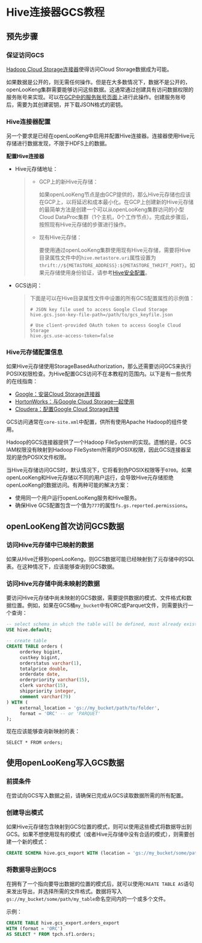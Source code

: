 
# Hive连接器GCS教程

## 预先步骤

### 保证访问GCS

[Hadoop Cloud Storage连接器](https://cloud.google.com/dataproc/docs/concepts/connectors/cloud-storage )使得访问Cloud Storage数据成为可能。

如果数据是公开的，则无需任何操作。但是在大多数情况下，数据不是公开的，openLooKeng集群需要能够访问这些数据。这通常通过创建具有访问数据权限的服务账号来实现。可以在[GCP中的服务账号页面](https://console.cloud.google.com/projectselector2/iam-admin/serviceaccounts )上进行此操作。创建服务账号后，需要为其创建密钥，并下载JSON格式的密钥。

### Hive连接器配置

另一个要求是已经在openLooKeng中启用并配置Hive连接器。连接器使用Hive元存储进行数据发现，不限于HDFS上的数据。

**配置Hive连接器**

- Hive元存储地址：
  
  > - GCP上的新Hive元存储：
  >   
  >   如果openLooKeng节点是由GCP提供的，那么Hive元存储也应该在GCP上，以将延迟和成本最小化。在GCP上创建新的Hive元存储的最简单方法是创建一个可以从openLooKeng集群访问的小型Cloud DataProc集群（1个主机，0个工作节点）。完成此步骤后，按照现有Hive元存储的步骤进行操作。
  > 
  > - 现有Hive元存储：
  >   
  >   要使用通过openLooKeng集群使用现有Hive元存储，需要将Hive目录属性文件中的`hive.metastore.uri`属性设置为`thrift://${METASTORE_ADDRESS}:${METASTORE_THRIFT_PORT}`。如果元存储使用身份验证，请参考[Hive安全配置](./hive-security.md)。

- GCS访问：
  
  > 下面是可以在Hive目录属性文件中设置的所有GCS配置属性的示例值：
  > 
  > ``` properties
  > # JSON key file used to access Google Cloud Storage
  > hive.gcs.json-key-file-path=/path/to/gcs_keyfile.json
  > 
  > # Use client-provided OAuth token to access Google Cloud Storage
  > hive.gcs.use-access-token=false
  > ```

### Hive元存储配置信息

如果Hive元存储使用StorageBasedAuthorization，那么还需要访问GCS来执行POSIX权限检查。为Hive配置GCS访问不在本教程的范围内。以下是有一些优秀的在线指南：

- [Google：安装Cloud Storage连接器](https://cloud.google.com/dataproc/docs/concepts/connectors/install-storage-connector)
- [HortonWorks：与Google Cloud Storage一起使用](https://docs.hortonworks.com/HDPDocuments/HDP3/HDP-3.1.0/bk_cloud-data-access/content/gcp-get-started.html)
- [Cloudera：配置Google Cloud Storage连接](https://www.cloudera.com/documentation/enterprise/latest/topics/admin_gcs_config.html)

GCS访问通常在`core-site.xml`中配置，供所有使用Apache Hadoop的组件使用。

Hadoop的GCS连接器提供了一个Hadoop FileSystem的实现。遗憾的是，GCS IAM权限没有映射到Hadoop FileSystem所需的POSIX权限，因此GCS连接器呈现的是伪POSIX文件权限。

当Hive元存储访问GCS时，默认情况下，它将看到伪POSIX权限等于`0700`。如果openLooKeng和Hive元存储以不同的用户运行，会导致Hive元存储拒绝openLooKeng的数据访问。有两种可能的解决方案：

- 使用同一个用户运行openLooKeng服务和Hive服务。
- 确保Hive GCS配置包含一个值为`777`的属性`fs.gs.reported.permissions`。

## openLooKeng首次访问GCS数据

### 访问Hive元存储中已映射的数据

如果从Hive迁移到openLooKeng，则GCS数据可能已经映射到了元存储中的SQL表。在这种情况下，应该能够查询到GCS数据。

### 访问Hive元存储中尚未映射的数据

要访问Hive元存储中尚未映射的GCS数据，需要提供数据的模式、文件格式和数据位置。例如，如果在GCS桶`my_bucket`中有ORC或Parquet文件，则需要执行一个查询：

```sql
-- select schema in which the table will be defined, must already exist
USE hive.default;

-- create table
CREATE TABLE orders (
     orderkey bigint,
     custkey bigint,
     orderstatus varchar(1),
     totalprice double,
     orderdate date,
     orderpriority varchar(15),
     clerk varchar(15),
     shippriority integer,
     comment varchar(79)
) WITH (
     external_location = 'gs://my_bucket/path/to/folder',
     format = 'ORC' -- or 'PARQUET'
);
```

现在应该能够查询新映射的表：

    SELECT * FROM orders;

## 使用openLooKeng写入GCS数据

### 前提条件

在尝试向GCS写入数据之前，请确保已完成从GCS读取数据所需的所有配置。

### 创建导出模式

如果Hive元存储包含映射到GCS位置的模式，则可以使用这些模式将数据导出到GCS。如果不想使用现有的模式（或者Hive元存储中没有合适的模式），则需要创建一个新的模式：

```sql
CREATE SCHEMA hive.gcs_export WITH (location = 'gs://my_bucket/some/path');
```

### 将数据导出到GCS

在拥有了一个指向要导出数据的位置的模式后，就可以使用`CREATE TABLE AS`语句来发出导出，并选择所需的文件格式。数据将写入`gs://my_bucket/some/path/my_table`命名空间内的一个或多个文件。

示例：

```sql
CREATE TABLE hive.gcs_export.orders_export
WITH (format = 'ORC')
AS SELECT * FROM tpch.sf1.orders;
```